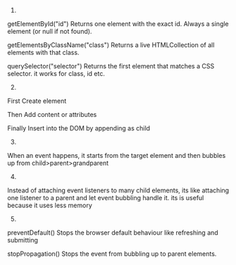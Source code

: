 1.
getElementById("id") Returns one element with the exact id. Always a single element (or null if not found).

getElementsByClassName("class")  Returns a live HTMLCollection of all elements with that class. 

querySelector("selector")  Returns the first element that matches a CSS selector. it works for class, id etc.


2.
First Create element

Then Add content or attributes

Finally Insert into the DOM by appending as child


3.
When an event happens, it starts from the target element and then bubbles up from child>parent>grandparent

4.
Instead of attaching event listeners to many child elements, its like attaching one listener to a parent and let event bubbling handle it. its is useful because it uses less memory


5.
preventDefault() Stops the browser default behaviour like refreshing and submitting

stopPropagation()  Stops the event from bubbling up to parent elements.

